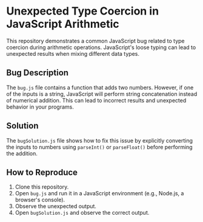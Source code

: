 # Unexpected Type Coercion in JavaScript Arithmetic

This repository demonstrates a common JavaScript bug related to type coercion during arithmetic operations.  JavaScript's loose typing can lead to unexpected results when mixing different data types.

## Bug Description

The `bug.js` file contains a function that adds two numbers. However, if one of the inputs is a string, JavaScript will perform string concatenation instead of numerical addition.  This can lead to incorrect results and unexpected behavior in your programs.

## Solution

The `bugSolution.js` file shows how to fix this issue by explicitly converting the inputs to numbers using `parseInt()` or `parseFloat()` before performing the addition.

## How to Reproduce

1. Clone this repository.
2. Open `bug.js` and run it in a JavaScript environment (e.g., Node.js, a browser's console).
3. Observe the unexpected output.
4. Open `bugSolution.js` and observe the correct output.